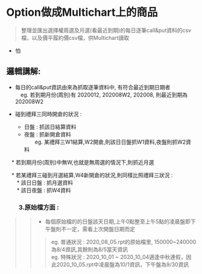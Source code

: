 # Option做成Multichart上的商品
>整理並匯出選擇權周選及月選(看最近到期)的每日逐筆call&amp;put資料的csv檔，以及價平履約價csv檔，供Multichart讀取  

* 怕
  
## 邏輯講解:

* 每日的call&put資訊由來為抓取逐筆資料中, 有符合最近到期日期者  
　eg. 若到期月份(周別)有 2020012, 202008W2, 202008, 則最近到期為202008W2  


* 碰到禮拜三同時開倉的狀況 :   
  * 日盤 : 抓該日結算資料  
  * 夜盤 : 抓新開倉資料  
　　eg. 某禮拜三W1結算,W2開倉,則該日日盤抓W1資料,夜盤則抓W2資料  
  
　* 若到期月份(周別)中無W,也就是無周選的情況下,則抓近月選  
  
　* 若某禮拜三碰到月選結算,W4新開倉的狀況,則同樣比照禮拜三狀況 :  
　　* 該日日盤 : 抓月選資料  
　　* 該日夜盤 : 抓W4資料  


### 　　3.原始檔方面 :  
>>* 每個原始檔的的日盤該天日期,上午0點整至上午5點的凌晨盤即下午盤則不一定，需看上次開盤日期而定  
>>>eg. 普通狀況 : 2020_08_05.rpt的原始檔里, 150000~240000為8/4資訊,其餘則為8/5當天資訊  
>>>eg. 特殊狀況 : 2020_10_01 ~ 2020_10_04適逢中秋連假，因此2020_10_05.rpt中凌晨盤為10/1資訊，下午盤為9/30資訊  

